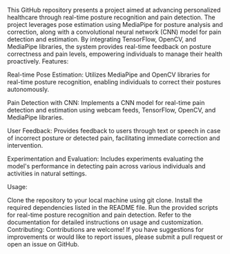 This GitHub repository presents a project aimed at advancing personalized healthcare through real-time posture recognition and pain detection. The project leverages pose estimation using MediaPipe for posture analysis and correction, along with a convolutional neural network (CNN) model for pain detection and estimation. By integrating TensorFlow, OpenCV, and MediaPipe libraries, the system provides real-time feedback on posture correctness and pain levels, empowering individuals to manage their health proactively.
Features:

Real-time Pose Estimation: Utilizes MediaPipe and OpenCV libraries for real-time posture recognition, enabling individuals to correct their postures autonomously.

Pain Detection with CNN: Implements a CNN model for real-time pain detection and estimation using webcam feeds, TensorFlow, OpenCV, and MediaPipe libraries.

User Feedback: Provides feedback to users through text or speech in case of incorrect posture or detected pain, facilitating immediate correction and intervention.

Experimentation and Evaluation: Includes experiments evaluating the model's performance in detecting pain across various individuals and activities in natural settings.

Usage:

Clone the repository to your local machine using git clone.
Install the required dependencies listed in the README file.
Run the provided scripts for real-time posture recognition and pain detection.
Refer to the documentation for detailed instructions on usage and customization.
Contributing:
Contributions are welcome! If you have suggestions for improvements or would like to report issues, please submit a pull request or open an issue on GitHub.
